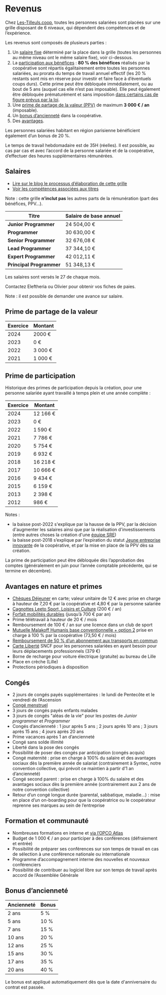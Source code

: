# Revenus

Chez [Les-Tilleuls.coop](https://les-tilleuls.coop), toutes les personnes salariées sont placées sur une grille disposant de 6 niveaux, qui dépendent des compétences et de l’expérience.

Les revenus sont composés de plusieurs parties :

1. Un [salaire fixe](#salaires) déterminé par la place dans la grille (toutes les personnes au même niveau ont le même salaire fixe), voir ci-dessous.
2. La [participation aux bénéfices](#prime-de-participation) : **80 % des bénéfices** réalisés par la coopérative sont répartis égalitairement entre toutes les personnes salariées, au prorata du temps de travail annuel effectif (les 20 % restants sont mis en réserve pour investir et faire face à d’éventuels coups durs). Cette prime peut être débloquée immédiatement, ou au bout de 5 ans (auquel cas elle n’est pas imposable). Elle peut également être débloquée prématurément et sans imposition [dans certains cas de figure prévus par la loi](https://www.service-public.fr/particuliers/vosdroits/F31622).
3. Une [prime de partage de la valeur (PPV)](https://www.service-public.fr/particuliers/vosdroits/F35235) de maximum **3 000 € / an** (imposable).
4. Un [bonus d’ancienneté](#bonus-danciennet%C3%A9) dans la coopérative.
5. Des [avantages](#avantages-en-nature-et-primes).

Les personnes salariées habitant en région parisienne bénéficient également d’un bonus de 20 %.

Le temps de travail hebdomadaire est de 35H (réelles).
Il est possible, au cas par cas et avec l’accord de la personne salariée et de la coopérative, d’effectuer des heures supplémentaires rémunérées.

## Salaires

* [Lire sur le blog le processus d’élaboration de cette grille](https://les-tilleuls.coop/blog/grille-salariale-a-vote)
* [Voir les compétences associées aux titres](https://github.com/coopTilleuls/.github/blob/main/profile/titles/README.md)

Note : cette grille **n’inclut pas** les autres parts de la rémunération (part des bénéfices, PPV...).

| **Titre**                | **Salaire de base annuel** |
|--------------------------|----------------------------|
| **Junior Programmer**    | 24 504,00 €                |
| **Programmer**           | 30 630,00 €                |
| **Senior Programmer**    | 32 676,08 €                |
| **Lead Programmer**      | 37 344,10 €                |
| **Expert Programmer**    | 42 012,11 €                |
| **Principal Programmer** | 51 348,13 €                |

Les salaires sont versés le 27 de chaque mois.

Contactez Eleftheria ou Olivier pour obtenir vos fiches de paies.

Note : il est possible de demander une avance sur salaire.

## Prime de partage de la valeur 

| **Exercice** | **Montant** |
|--------------|-------------|
| 2024         | 2000 €      |
| 2023         | 0 €         |
| 2022         | 3 000 €     |
| 2021         | 1 000 €     |

## Prime de participation

Historique des primes de participation depuis la création, pour une personne salariée ayant travaillé à temps plein et une année complète :

| **Exercice** | **Montant** |
|--------------|-------------|
| 2024         | 12 166 €    |
| 2023         | 0 €         |
|  2022        | 1 590 €      | 
| 2021         | 7 786 €     |
| 2020         | 5 754 €     |
| 2019         | 6 932 €     |
| 2018         | 16 218 €    |
| 2017         | 10 666 €    |
| 2016         | 9 434 €     |
| 2015         | 6 159 €     |
| 2013         | 2 398 €     |
| 2012         | 986 €       |

Notes :
* la baisse post-2022 s'explique par la hausse de la PPV, par la décision d'augmenter les salaires ainsi que par la réalisation d'investissements (entre autres choses la création d'une [équipe SRE](https://les-tilleuls.coop/blog/rencontre-equipe-sre))
* la baisse post-2018 s’explique par l’expiration du statut [Jeune entreprise innovante](https://entreprendre.service-public.fr/vosdroits/F31188) de la coopérative, et par la mise en place de la PPV dès sa création.

La prime de participation peut être débloquée dès l’approbation des comptes (généralement en juin pour l’année comptable précédente, qui se termine en décembre).

## Avantages en nature et primes

* [Chèques Déjeuner](https://up.coop/updejeuner/utilisateurs) en carte; valeur unitaire de 12 € avec prise en charge à hauteur de 7,20 € par la coopérative et 4,80 € par la personne salariée
* [Cagnottes Leeto Sport, Loisirs et Culture](https://boutiques.cheque-cadhoc.fr/) (200 € / an)
* [Forfait mobilités durables](https://www.ecologie.gouv.fr/faq-forfait-mobilites-durables-fmd) (jusqu’à 700 € par an)
* Prime télétravail à hauteur de 20 € / mois
* Remboursement de 100 € / an sur une licence dans un club de sport
* [Mutuelle Malakoff Humanis base conventionnelle + option 2](https://www.malakoffhumanis.com/entreprises/conventions-collectives-nationales/bureaux-etudes-techniques/) prise en charge à 100 % par la coopérative (73,50 € / mois)
* [Remboursement de 50 % d’un abonnement aux transports en commun](https://www.service-public.fr/particuliers/vosdroits/F19846)
* [Carte Liberté](https://www.sncf.com/fr/offre-voyageurs/offres-entreprises/carte-liberte-la-carte-adaptee-aux-professionnels) SNCF pour les personnes salariées en ayant besoin pour leurs déplacements professionnels (379 €)
* Borne de recharge pour voiture électrique (gratuite) au bureau de Lille
* Place en crèche (Lille)
* Protections périodiques à disposition

## Congés

* 2 jours de congés payés supplémentaires : le lundi de Pentecôte et le vendredi de l’Ascension
* [Congé menstruel](https://les-tilleuls.coop/blog/conge-menstruel)
* 3 jours de congés payés enfants malades
* 3 jours de congés "aléas de la vie" pour les postes de *Junior programmer* et *Programmer*
* Congés d’ancienneté : 1 jour après 5 ans ; 2 jours après 10 ans ; 3 jours après 15 ans ; 4 jours après 20 ans
* Prime vacances après 1 an d’ancienneté
* Congé sans solde illimité
* Liberté dans la pose des congés
* Possibilité de poser des congés par anticipation (congés acquis)
* Congé maternité : prise en charge à 100% du salaire et des avantages sociaux dès la première année de salariat (contrairement à Syntec, notre convention collective, qui prévoit ce maintien à partir d’1 an d’ancienneté)
* Congé second parent : prise en charge à 100% du salaire et des avantages sociaux dès la première année (contrairement aux 2 ans de notre convention collective)
* Retour d’un congé longue durée (parental, sabbatique, maladie…) : mise en place d’un on-boarding pour que la coopératrice ou le coopérateur reprenne ses marques au sein de l’entreprise

## Formation et communauté

* Nombreuses formations en interne et [via l’OPCO Atlas](https://campus.opco-atlas.fr/branches/bureaux-etudes/1876)
* Budget de 1 000 € / an pour participer à des conférences (défraiement et entrée)
* Possibilité de préparer ses conférences sur son temps de travail en cas de sélection à une conférence nationale ou internationale
* Programme d’accompagnement interne des nouvelles et nouveaux conférenciers
* Possibilité de contribuer au logiciel libre sur son temps de travail après accord de l’Assemblée Générale

## Bonus d’ancienneté

| **Ancienneté** | **Bonus** |
|----------------|-----------|
| 2 ans          | 5 %       |
| 5 ans          | 10 %      |
| 7 ans          | 15 %      |
| 10 ans         | 20 %      |
| 12 ans         | 25 %      |
| 15 ans         | 30 %      |
| 17 ans         | 35 %      |
| 20 ans         | 40 %      |

Le bonus est appliqué automatiquement dès que la date d'anniversaire du contrat est passée.
